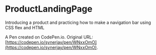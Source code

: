 # ProductLandingPage
Introducing a product and practicing how to make a navigation bar using CSS flex and HTML

A Pen created on CodePen.io. Original URL: [https://codepen.io/synerjay/pen/WNxxOmO](https://codepen.io/synerjay/pen/WNxxOmO).


